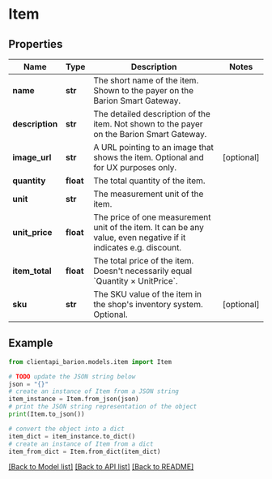 # Item


## Properties

Name | Type | Description | Notes
------------ | ------------- | ------------- | -------------
**name** | **str** | The short name of the item. Shown to the payer on the Barion Smart Gateway. | 
**description** | **str** | The detailed description of the item. Not shown to the payer on the Barion Smart Gateway. | 
**image_url** | **str** | A URL pointing to an image that shows the item. Optional and for UX purposes only. | [optional] 
**quantity** | **float** | The total quantity of the item. | 
**unit** | **str** | The measurement unit of the item. | 
**unit_price** | **float** | The price of one measurement unit of the item. It can be any value, even negative if it indicates e.g. discount. | 
**item_total** | **float** | The total price of the item. Doesn&#39;t necessarily equal &#x60;Quantity × UnitPrice&#x60;. | 
**sku** | **str** | The SKU value of the item in the shop&#39;s inventory system. Optional. | [optional] 

## Example

```python
from clientapi_barion.models.item import Item

# TODO update the JSON string below
json = "{}"
# create an instance of Item from a JSON string
item_instance = Item.from_json(json)
# print the JSON string representation of the object
print(Item.to_json())

# convert the object into a dict
item_dict = item_instance.to_dict()
# create an instance of Item from a dict
item_from_dict = Item.from_dict(item_dict)
```
[[Back to Model list]](../README.md#documentation-for-models) [[Back to API list]](../README.md#documentation-for-api-endpoints) [[Back to README]](../README.md)



